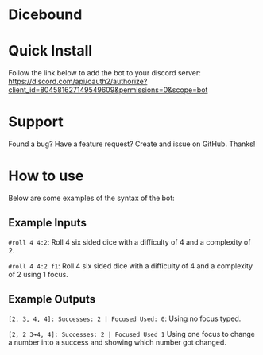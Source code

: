 # Dicebound

# Quick Install
Follow the link below to add the bot to your discord server:
https://discord.com/api/oauth2/authorize?client_id=804581627149549609&permissions=0&scope=bot

# Support
Found a bug? Have a feature request? Create and issue on GitHub. Thanks! 

# How to use
Below are some examples of the syntax of the bot:
## Example Inputs

```#roll 4 4:2```: Roll 4 six sided dice with a difficulty of 4 and a complexity of 2.

```#roll 4 4:2 f1```: Roll 4 six sided dice with a difficulty of 4 and a complexity of 2 using 1 focus.

## Example Outputs

```[2, 3, 4, 4]: Successes: 2 | Focused Used: 0```: Using no focus typed.

```[2, 2 3➔4, 4]: Successes: 2 | Focused Used 1``` Using one focus to change a number into a success and showing which number got changed.
